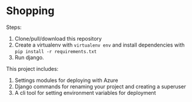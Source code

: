 <h1>Shopping</h1>


Steps:

1. Clone/pull/download this repository
2. Create a virtualenv with `virtualenv env` and install dependencies with `pip install -r requirements.txt`
3. Run django.

This project includes:

1. Settings modules for deploying with Azure
2. Django commands for renaming your project and creating a superuser
3. A cli tool for setting environment variables for deployment

</div>
